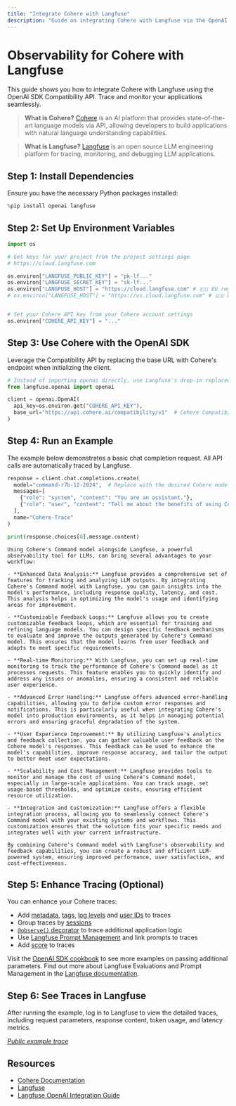 ```yaml
---
title: "Integrate Cohere with Langfuse"
description: "Guide on integrating Cohere with Langfuse via the OpenAI SDK for observability and debugging."
---
```


# Observability for Cohere with Langfuse

This guide shows you how to integrate Cohere with Langfuse using the OpenAI SDK Compatibility API. Trace and monitor your applications seamlessly.

> **What is Cohere?** [Cohere](https://docs.cohere.com/docs/) is an AI platform that provides state-of-the-art language models via API, allowing developers to build applications with natural language understanding capabilities.

> **What is Langfuse?** [Langfuse](https://langfuse.com) is an open source LLM engineering platform for tracing, monitoring, and debugging LLM applications.

## Step 1: Install Dependencies

Ensure you have the necessary Python packages installed:


```python
%pip install openai langfuse
```

## Step 2: Set Up Environment Variables


```python
import os

# Get keys for your project from the project settings page
# https://cloud.langfuse.com

os.environ["LANGFUSE_PUBLIC_KEY"] = "pk-lf..." 
os.environ["LANGFUSE_SECRET_KEY"] = "sk-lf..." 
os.environ["LANGFUSE_HOST"] = "https://cloud.langfuse.com" # 🇪🇺 EU region
# os.environ["LANGFUSE_HOST"] = "https://us.cloud.langfuse.com" # 🇺🇸 US region


# Set your Cohere API key from your Cohere account settings
os.environ["COHERE_API_KEY"] = "..."

```

## Step 3: Use Cohere with the OpenAI SDK

Leverage the Compatibility API by replacing the base URL with Cohere's endpoint when initializing the client.


```python
# Instead of importing openai directly, use Langfuse's drop-in replacement
from langfuse.openai import openai

client = openai.OpenAI(
  api_key=os.environ.get("COHERE_API_KEY"),
  base_url="https://api.cohere.ai/compatibility/v1"  # Cohere Compatibility API endpoint
)
```

## Step 4: Run an Example

The example below demonstrates a basic chat completion request. All API calls are automatically traced by Langfuse.


```python
response = client.chat.completions.create(
  model="command-r7b-12-2024",  # Replace with the desired Cohere model
  messages=[
    {"role": "system", "content": "You are an assistant."},
    {"role": "user", "content": "Tell me about the benefits of using Cohere with Langfuse."}
  ],
  name="Cohere-Trace"
)

print(response.choices[0].message.content)

```

    Using Cohere's Command model alongside Langfuse, a powerful observability tool for LLMs, can bring several advantages to your workflow:
    
    - **Enhanced Data Analysis:** Langfuse provides a comprehensive set of features for tracking and analyzing LLM outputs. By integrating Cohere's Command model with Langfuse, you can gain insights into the model's performance, including response quality, latency, and cost. This analysis helps in optimizing the model's usage and identifying areas for improvement.
    
    - **Customizable Feedback Loops:** Langfuse allows you to create customizable feedback loops, which are essential for training and refining language models. You can design specific feedback mechanisms to evaluate and improve the outputs generated by Cohere's Command model. This ensures that the model learns from user feedback and adapts to meet specific requirements.
    
    - **Real-time Monitoring:** With Langfuse, you can set up real-time monitoring to track the performance of Cohere's Command model as it processes requests. This feature enables you to quickly identify and address any issues or anomalies, ensuring a consistent and reliable user experience.
    
    - **Advanced Error Handling:** Langfuse offers advanced error-handling capabilities, allowing you to define custom error responses and notifications. This is particularly useful when integrating Cohere's model into production environments, as it helps in managing potential errors and ensuring graceful degradation of the system.
    
    - **User Experience Improvement:** By utilizing Langfuse's analytics and feedback collection, you can gather valuable user feedback on the Cohere model's responses. This feedback can be used to enhance the model's capabilities, improve response accuracy, and tailor the output to better meet user expectations.
    
    - **Scalability and Cost Management:** Langfuse provides tools to monitor and manage the cost of using Cohere's Command model, especially in large-scale applications. You can track usage, set usage-based thresholds, and optimize costs, ensuring efficient resource utilization.
    
    - **Integration and Customization:** Langfuse offers a flexible integration process, allowing you to seamlessly connect Cohere's Command model with your existing systems and workflows. This customization ensures that the solution fits your specific needs and integrates well with your current infrastructure.
    
    By combining Cohere's Command model with Langfuse's observability and feedback capabilities, you can create a robust and efficient LLM-powered system, ensuring improved performance, user satisfaction, and cost-effectiveness.


## Step 5: Enhance Tracing (Optional)

You can enhance your Cohere traces:

- Add [metadata](https://langfuse.com/docs/tracing-features/metadata), [tags](https://langfuse.com/docs/tracing-features/tags), [log levels](https://langfuse.com/docs/tracing-features/log-levels) and [user IDs](https://langfuse.com/docs/tracing-features/users) to traces
- Group traces by [sessions](https://langfuse.com/docs/tracing-features/sessions)
- [`@observe()` decorator](https://langfuse.com/docs/sdk/python/decorators) to trace additional application logic
- Use [Langfuse Prompt Management](https://langfuse.com/docs/prompts/get-started) and link prompts to traces
- Add [score](https://langfuse.com/docs/scores/custom) to traces

Visit the [OpenAI SDK cookbook](https://langfuse.com/docs/integrations/openai/python/examples) to see more examples on passing additional parameters.
Find out more about Langfuse Evaluations and Prompt Management in the [Langfuse documentation](https://langfuse.com/docs).


## Step 6: See Traces in Langfuse

After running the example, log in to Langfuse to view the detailed traces, including request parameters, response content, token usage, and latency metrics.

<!-- <img src="https://langfuse.com/images/cookbook/integration_cohere/cohere-example-trace.png" alt="Langfuse Trace Example" style="border-radius: 8px;" /> -->

_[Public example trace](https://cloud.langfuse.com/project/cloramnkj0002jz088vzn1ja4/traces/17d82424-f22f-46d1-a63b-6ec3e2c3da1e?timestamp=2025-03-05T11%3A35%3A26.398Z&observation=490e73b2-fdf5-40ad-95d7-a1d0bd054e0e)_

## Resources

- [Cohere Documentation](https://docs.cohere.com/docs/compatibility-api)
- [Langfuse](https://langfuse.com)
- [Langfuse OpenAI Integration Guide](https://langfuse.com/docs/integrations/openai/python/get-started)
